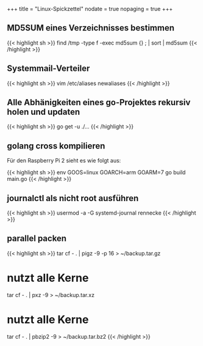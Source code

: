+++
title    = "Linux-Spickzettel"
nodate   = true
nopaging = true
+++


## MD5SUM eines Verzeichnisses bestimmen

{{< highlight sh >}}
find /tmp -type f -exec md5sum {} \; | sort | md5sum
{{< /highlight >}}

## Systemmail-Verteiler

{{< highlight sh >}}
vim /etc/aliases
newaliases
{{< /highlight >}}

## Alle Abhänigkeiten eines go-Projektes rekursiv holen und updaten

{{< highlight sh >}}
go get -u ./...
{{< /highlight >}}

## golang cross kompilieren

Für den Raspberry Pi 2 sieht es wie folgt aus:

{{< highlight sh >}}
env GOOS=linux GOARCH=arm GOARM=7 go build  main.go
{{< /highlight >}}

## journalctl als nicht root ausführen

{{< highlight sh >}}
usermod -a -G systemd-journal rennecke
{{< /highlight >}}

## parallel packen

{{< highlight sh >}}
tar cf - . | pigz -9 -p 16 > ~/backup.tar.gz
# nutzt alle Kerne
tar cf - . | pxz -9 > ~/backup.tar.xz
# nutzt alle Kerne
tar cf - . | pbzip2 -9 > ~/backup.tar.bz2
{{< /highlight >}}
